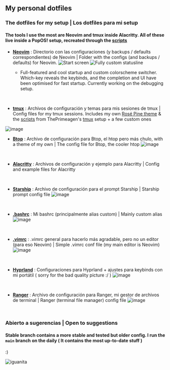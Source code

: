## My personal dotfiles
### The dotfiles for my setup | Los dotfiles para mi setup
#### The tools I use the most are Neovim and tmux inside Alacritty. All of these live inside a PopOS! setup, recreated through the [scripts](https://github.com)

- **[Neovim](https://github.com/mrs4ndman/dotfiles/tree/main/nvim/.config/nvim)** : Directorio con las configuraciones (y backups / defaults correspondientes) de Neovim | Folder with the configs (and backups / defaults) for Neovim.
   ![Start screen](https://github.com/mrs4ndman/dotfiles/assets/121260905/3bab3fa8-253f-43e8-9965-e5b73b7b1f6c)
   ![Fully custom statusline](https://github.com/mrs4ndman/dotfiles/assets/121260905/8e836ef3-e675-4f8a-9c38-676644647f2d)

   - Full-featured and cool startup and custom colorscheme switcher. Which-key reveals the keybinds, and the completion and UI have been optimised for fast startup. Currently working on the debugging setup.
<br>

   - **[tmux](https://github.com/mrs4ndman/dotfiles/tree/main/tmux)** : Archivos de configuración y temas para mis sesiones de tmux | Config files for my tmux sessions. Includes my own [Rosé Pine theme](https://github.com/rose-pine/tmux) & the [scripts](https://github.com/mrs4ndman/dotfiles/tree/main/scripts/.local/scripts) from ThePrimeagen's [tmux](https://github.com/ThePrimeagen/.dotfiles/tree/master/tmux) setup + a few custom ones
   <!-- ![image](https://github.com/mrs4ndman/dotfiles/assets/121260905/25d1197d-3e98-4f6d-8f58-cba06b3f9497) -->
   ![image](https://github.com/mrs4ndman/dotfiles/assets/121260905/468e6a64-f960-456b-9f84-cbf4267113ce)
<br>

   - **[Btop](https://github.com/mrs4ndman/dotfiles/tree/main/btop/.config/btop/btop.conf)** : Archivo de configuración para Btop, el htop pero más chulo, with a theme of my own | The config file for Btop, the cooler htop
   ![image](https://github.com/mrs4ndman/dotfiles/assets/121260905/53beba73-ee1c-4345-8936-9180bfa34c48)
<br>

   - **[Alacritty](https://github.com/mrs4ndman/dotfiles/tree/main/alacritty/.config/alacritty)** : Archivos de configuración y ejemplo para Alacritty | Config and example files for Alacritty
<br>

   - **[Starship](https://github.com/mrs4ndman/dotfiles/blob/main/starship/.config/starship.toml)** : Archivo de configuración para el prompt Starship | Starship prompt config file
   ![image](https://github.com/mrs4ndman/dotfiles/assets/121260905/3fbfad98-4e0d-42e5-888a-84b79a150ac9)
<br>

   - **[.bashrc](https://github.com/mrs4ndman/dotfiles/tree/main/bashrc)** : Mi bashrc (principalmente alias custom) | Mainly custom alias
   ![image](https://github.com/mrs4ndman/dotfiles/assets/121260905/17335c5d-1f50-4011-b426-1564ef431983)
<br>

   - **[.vimrc](https://github.com/mrs4ndman/dotfiles/tree/main/vimrc)** : .vimrc general para hacerlo más agradable, pero no un editor (para eso Neovim) | Simple .vimrc conf file (my main editor is Neovim)
   ![image](https://github.com/mrs4ndman/dotfiles/assets/121260905/cb46ac06-b05a-420d-94ba-0b7bfd048223)
<br>
<!--
   - **[zsh](https://github.com/mrs4ndman/dotfiles/tree/main/zshrc)** : Archivo configuración para la shell ZSH cuando lo uso | ZSH shell config file (for when i rarely use it)
   ![image](https://github.com/mrs4ndman/dotfiles/assets/121260905/c6f292cf-eec9-404e-ae04-1f4b3d8697f2)
<br>

   - **[Fish](https://github.com/mrs4ndman/dotfiles/tree/main/fish)** : Archivo configuración para la shell Fish cuando lo uso | Fish shell config file (for when i rarely use it)
   ![image](https://github.com/mrs4ndman/dotfiles/assets/121260905/0489edfe-f62c-4904-8c61-11f644d07297)
<br>
-->

   - **[Hyprland](https://github.com/mrs4ndman/dotfiles/tree/main/hypr/.config/hypr)** : Configuraciones para Hyprland + ajustes para keybinds con mi portátil ( sorry for the bad quality picture :/ )
   ![image](https://github.com/mrs4ndman/dotfiles/assets/121260905/3a682a30-8a97-4a8b-8af0-331afdbe543a)
<br>

   - **[Ranger](https://github.com/mrs4ndman/dotfiles/tree/main/ranger/.config/ranger)** : Archivo de configuración para Ranger, mi gestor de archivos de terminal | Ranger (terminal file manager) config file
   ![image](https://github.com/mrs4ndman/dotfiles/assets/121260905/aa3aea69-18a8-461c-9aa3-831770f7ccb4)
<br>



### Abierto a sugerencias | Open to suggestions
#### Stable branch contains a more stable and tested but older config. I run the `main` branch on the daily ( It contains the most up-to-date stuff )

:)

![iguanita](https://user-images.githubusercontent.com/121260905/225119383-b85ed9cf-b43c-4eca-a267-6c8a9879ba60.png)
